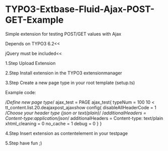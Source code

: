 TYPO3-Extbase-Fluid-Ajax-POST-GET-Example
=========================================

Simple extension for testing POST/GET values with Ajax

Depends on TYPO3 6.2<<

jQuery must be included<<

1.Step 
Upload Extension

2.Step
Install extension in the TYPO3 extensionmanager

3.Step 
Create a new page type in your root template (setup.ts)

Example code:

/*Define new page type*/
ajax_test = PAGE
ajax_test{
typeNum = 100
10 < tt_content.list.20.deajaxpost_ajaxshow
config{
disableAllHeaderCode = 1
/*Choose your header type (json or text/plain)*/
/*additionalHeaders = Content-type:application/json*/
additionalHeaders = Content-type: text/plain
xhtml_cleaning = 0
no_cache = 1
debug = 0
  }
}

4.Step
Insert extension as contentelement in your testpage

5.Step
have fun ;)
